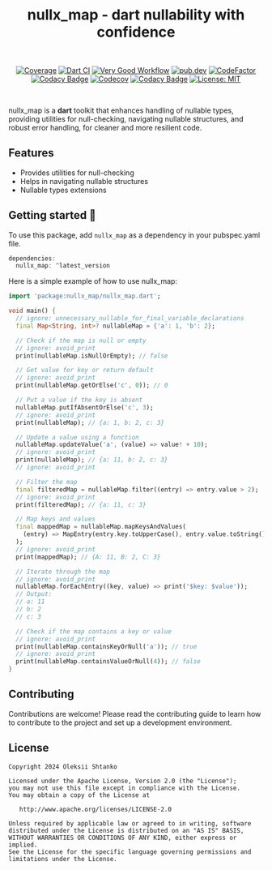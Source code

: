 <h1 align="center">nullx_map - dart nullability with confidence</h1></br>

<p align="center">
  <a href="https://github.com/ashtanko/nullx/actions/workflows/coverage.yml"><img alt="Coverage" src="https://github.com/ashtanko/nullx/actions/workflows/coverage.yml/badge.svg"/></a>
  <a href="https://github.com/ashtanko/nullx/actions/workflows/build.yml"><img alt="Dart CI" src="https://github.com/ashtanko/nullx/actions/workflows/build.yml/badge.svg"/></a>
  <a href="https://github.com/ashtanko/nullx/actions/workflows/very_good_workflow.yml"><img alt="Very Good Workflow" src="https://github.com/ashtanko/nullx/actions/workflows/very_good_workflow.yml/badge.svg"/></a>
  <a href="https://pub.dev/packages/nullx"><img alt="pub.dev" src="https://img.shields.io/pub/v/nullx?label=nullx"/></a>
  <a href="https://www.codefactor.io/repository/github/ashtanko/nullx"><img alt="CodeFactor" src="https://www.codefactor.io/repository/github/ashtanko/nullx/badge"/></a>
  <a href="https://app.codacy.com/gh/ashtanko/nullx/dashboard?utm_source=gh&utm_medium=referral&utm_content=&utm_campaign=Badge_grade"><img alt="Codacy Badge" src="https://app.codacy.com/project/badge/Grade/badee387cb23488c9091051b572c47f1"/></a>
  <a href="https://codecov.io/github/ashtanko/nullx"><img alt="Codecov" src="https://codecov.io/github/ashtanko/nullx/graph/badge.svg?token=D4JQVJUE1M"/></a>
  <a href="https://app.codacy.com/gh/ashtanko/nullx/dashboard?utm_source=gh&utm_medium=referral&utm_content=&utm_campaign=Badge_coverage"><img alt="Codacy Badge" src="https://app.codacy.com/project/badge/Coverage/badee387cb23488c9091051b572c47f1"/></a>
  <a href="https://github.com/ashtanko/the-algorithms/blob/main/LICENSE"><img alt="License: MIT" src="https://img.shields.io/badge/License-MIT-yellow.svg"/></a>
</p><br>

nullx_map is a **dart** toolkit that enhances handling of nullable types, providing utilities for null-checking, navigating nullable structures, and robust error handling, for cleaner and more resilient code.

## Features

- Provides utilities for null-checking
- Helps in navigating nullable structures
- Nullable types extensions

## Getting started 🎉

To use this package, add `nullx_map` as a dependency in your pubspec.yaml file.

```dart
dependencies:
  nullx_map: ^latest_version
```

Here is a simple example of how to use nullx_map:

```dart
import 'package:nullx_map/nullx_map.dart';

void main() {
  // ignore: unnecessary_nullable_for_final_variable_declarations
  final Map<String, int>? nullableMap = {'a': 1, 'b': 2};

  // Check if the map is null or empty
  // ignore: avoid_print
  print(nullableMap.isNullOrEmpty); // false

  // Get value for key or return default
  // ignore: avoid_print
  print(nullableMap.getOrElse('c', 0)); // 0

  // Put a value if the key is absent
  nullableMap.putIfAbsentOrElse('c', 3);
  // ignore: avoid_print
  print(nullableMap); // {a: 1, b: 2, c: 3}

  // Update a value using a function
  nullableMap.updateValue('a', (value) => value! + 10);
  // ignore: avoid_print
  print(nullableMap); // {a: 11, b: 2, c: 3}
  // ignore: avoid_print

  // Filter the map
  final filteredMap = nullableMap.filter((entry) => entry.value > 2);
  // ignore: avoid_print
  print(filteredMap); // {a: 11, c: 3}

  // Map keys and values
  final mappedMap = nullableMap.mapKeysAndValues(
    (entry) => MapEntry(entry.key.toUpperCase(), entry.value.toString()),
  );
  // ignore: avoid_print
  print(mappedMap); // {A: 11, B: 2, C: 3}

  // Iterate through the map
  // ignore: avoid_print
  nullableMap.forEachEntry((key, value) => print('$key: $value'));
  // Output:
  // a: 11
  // b: 2
  // c: 3

  // Check if the map contains a key or value
  // ignore: avoid_print
  print(nullableMap.containsKeyOrNull('a')); // true
  // ignore: avoid_print
  print(nullableMap.containsValueOrNull(4)); // false
}
```

## Contributing

Contributions are welcome! Please read the contributing guide to learn how to contribute to the project and set up a development environment.

## License

```plain
Copyright 2024 Oleksii Shtanko

Licensed under the Apache License, Version 2.0 (the "License");
you may not use this file except in compliance with the License.
You may obtain a copy of the License at

   http://www.apache.org/licenses/LICENSE-2.0

Unless required by applicable law or agreed to in writing, software
distributed under the License is distributed on an "AS IS" BASIS,
WITHOUT WARRANTIES OR CONDITIONS OF ANY KIND, either express or implied.
See the License for the specific language governing permissions and
limitations under the License.
```
